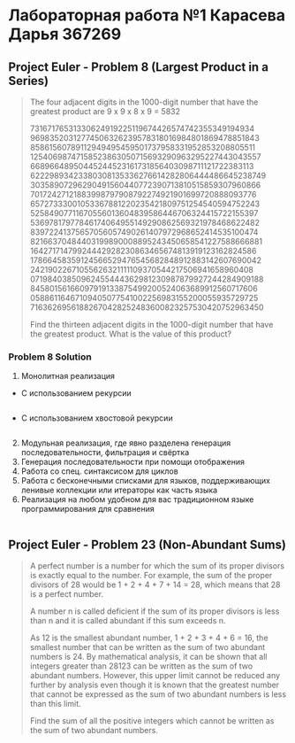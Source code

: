 # Лабораторная работа №1 Карасева Дарья 367269
## Project Euler - Problem 8 (Largest Product in a Series)
>
>The four adjacent digits in the 1000-digit number that have the greatest product are 9 x 9 x 8 x 9 = 5832
>
>73167176531330624919225119674426574742355349194934\
>96983520312774506326239578318016984801869478851843\
>85861560789112949495459501737958331952853208805511\
>12540698747158523863050715693290963295227443043557\
>66896648950445244523161731856403098711121722383113\
>62229893423380308135336276614282806444486645238749\
>30358907296290491560440772390713810515859307960866\
>70172427121883998797908792274921901699720888093776\
>65727333001053367881220235421809751254540594752243\
>52584907711670556013604839586446706324415722155397\
>53697817977846174064955149290862569321978468622482\
>83972241375657056057490261407972968652414535100474\
>82166370484403199890008895243450658541227588666881\
>16427171479924442928230863465674813919123162824586\
>17866458359124566529476545682848912883142607690042\
>24219022671055626321111109370544217506941658960408\
>07198403850962455444362981230987879927244284909188\
>84580156166097919133875499200524063689912560717606\
>05886116467109405077541002256983155200055935729725\
>71636269561882670428252483600823257530420752963450
>
>Find the thirteen adjacent digits in the 1000-digit number that have the greatest product. What is the value of this product?

### Problem 8 Solution
1) Монолитная реализация

- С использованием рекурсии
```agda
```
- С использованием хвостовой рекурсии
```agda
```

2) Модульная реализация, где явно разделена генерация последовательности, фильтрация и свёртка
3) Генерация последовательности при помощи отображения
4) Работа со спец. синтаксисом для циклов
5) Работа с бесконечными списками для языков, поддерживающих ленивые коллекции или итераторы как часть языка
6) Реализация на любом удобном для вас традиционном языке программирования для сравнения
```cpp
```

## Project Euler - Problem 23 (Non-Abundant Sums)
>
>A perfect number is a number for which the sum of its proper divisors is exactly equal to the number. For example, the sum of the proper divisors of 28 would be 1 + 2 + 4 + 7 + 14 = 28, which means that 28 is a perfect number.
>
>A number n is called deficient if the sum of its proper divisors is less than n and it is called abundant if this sum exceeds n.
>
>As 12 is the smallest abundant number, 1 + 2 + 3 + 4 + 6 = 16, the smallest number that can be written as the sum of two abundant numbers is 24. By mathematical analysis, it can be shown that all integers greater than 28123 can be written as the sum of two abundant numbers. However, this upper limit cannot be reduced any further by analysis even though it is known that the greatest number that cannot be expressed as the sum of two abundant numbers is less than this limit.
>
>Find the sum of all the positive integers which cannot be written as the sum of two abundant numbers.
